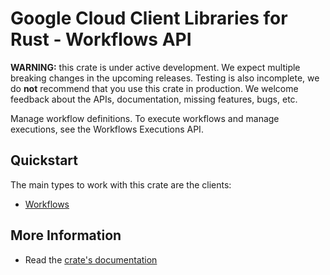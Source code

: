 # Google Cloud Client Libraries for Rust - Workflows API

<!-- Code generated by sidekick. DO NOT EDIT. -->

**WARNING:** this crate is under active development. We expect multiple breaking
changes in the upcoming releases. Testing is also incomplete, we do **not**
recommend that you use this crate in production. We welcome feedback about the
APIs, documentation, missing features, bugs, etc.

Manage workflow definitions. To execute workflows and manage executions,
see the Workflows Executions API.

## Quickstart

The main types to work with this crate are the clients:

- [Workflows]

## More Information

- Read the [crate's documentation](https://docs.rs/google-cloud-workflows-v1/latest/google-cloud-workflows-v1)

[Workflows]: https://docs.rs/google-cloud-workflows-v1/latest/google_cloud_workflows_v1/client/struct.Workflows.html
